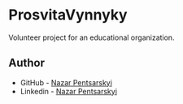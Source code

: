 # ProsvitaVynnyky

Volunteer project for an educational organization.

## Author

- GitHub - [Nazar Pentsarskyi](https://github.com/NazarPentsarskyi)
- Linkedin - [Nazar Pentsarskyi](https://www.linkedin.com/in/nazar-pentsarskyi-40ab91209)
